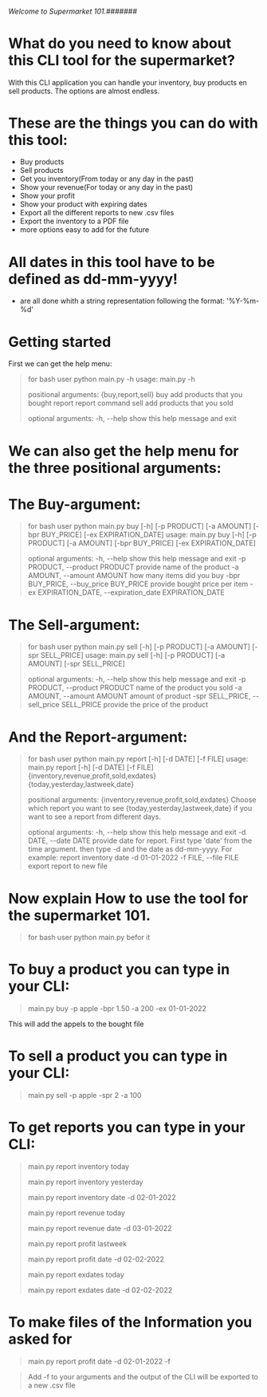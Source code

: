 ###### Welcome to Supermarket 101.#######

# What do you need to know about this CLI tool for the supermarket?

With this CLI application you can handle your inventory, buy products en sell products.
The options are almost endless. 

# These are the things you can do with this tool:

- Buy products
- Sell products
- Get you inventory(From today or any day in the past)
- Show your revenue(For today or any day in the past)
- Show your profit
- Show your product with expiring dates
- Export all the different reports to new .csv files
- Export the inventory to a PDF file
- more options easy to add for the future


# All dates in this tool have to be defined as dd-mm-yyyy!

- are all done whith a string representation following the format: '%Y-%m-%d'


# Getting started

First we can get the help menu:

>for bash user python main.py -h
>usage: main.py -h 
>
>positional arguments:
>  {buy,report,sell}
>    buy              add products that you bought
>    report           report command
>    sell             add products that you sold
>
>optional arguments:
>  -h, --help         show this help message and exit


# We can also get the help menu for the three positional arguments:

# The Buy-argument:

>for bash user python main.py buy [-h] [-p PRODUCT] [-a AMOUNT] [-bpr BUY_PRICE] [-ex EXPIRATION_DATE]
>usage: main.py buy [-h] [-p PRODUCT] [-a AMOUNT] [-bpr BUY_PRICE] [-ex EXPIRATION_DATE]
>
>optional arguments:
>  -h, --help            show this help message and exit
>  -p PRODUCT, --product PRODUCT
>                        provide name of the product
>  -a AMOUNT, --amount AMOUNT
>                        how many items did you buy
>  -bpr BUY_PRICE, --buy_price BUY_PRICE
>                        provide bought price per item
>  -ex EXPIRATION_DATE, --expiration_date EXPIRATION_DATE


# The Sell-argument:

>for bash user python main.py sell [-h] [-p PRODUCT] [-a AMOUNT] [-spr SELL_PRICE]
>usage: main.py sell [-h] [-p PRODUCT] [-a AMOUNT] [-spr SELL_PRICE]
>
>optional arguments:
>  -h, --help            show this help message and exit
>  -p PRODUCT, --product PRODUCT
>                        name of the product you sold
>  -a AMOUNT, --amount AMOUNT
>                        amount of product
>  -spr SELL_PRICE, --sell_price SELL_PRICE
>                        provide the price of the product


# And the Report-argument:

>for bash user python main.py report [-h] [-d DATE] [-f FILE]
>usage: main.py report [-h] [-d DATE] [-f FILE]
>                      {inventory,revenue,profit,sold,exdates} {today,yesterday,lastweek,date}
>
>positional arguments:
>  {inventory,revenue,profit,sold,exdates}
>                        Choose which report you want to see
>  {today,yesterday,lastweek,date}
>                        if you want to see a report from different days.
>
>optional arguments:
>  -h, --help            show this help message and exit
>  -d DATE, --date DATE  provide date for report. First type 'date' from the time argument. then type -d and the
>                        date as dd-mm-yyyy. For example: report inventory date -d 01-01-2022
>  -f FILE, --file FILE  export report to new file

# Now explain How to use the tool for the supermarket 101. 
>for bash user python main.py befor it
# To buy a product you can type in your CLI:

> main.py buy -p apple -bpr 1.50 -a 200 -ex 01-01-2022

This will add the appels to the bought file

# To sell a product you can type in your CLI:

> main.py sell -p apple -spr 2 -a 100 


# To get reports you can type in your CLI:

> main.py report inventory today
>
> main.py report inventory yesterday
>
> main.py report inventory date -d 02-01-2022
>
> main.py report revenue today
>
> main.py report revenue date -d 03-01-2022 
>
> main.py report profit lastweek
>
> main.py report profit date -d 02-02-2022
>
> main.py report exdates today
>
> main.py report exdates date -d 02-02-2022
>
# To make files of the Information you asked for

> main.py report profit date -d 02-01-2022 -f

>Add -f to your arguments and the output of the CLI will be exported to a new .csv file